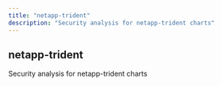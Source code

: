 ```yaml
---
title: "netapp-trident"
description: "Security analysis for netapp-trident charts"
---
```


## netapp-trident

Security analysis for netapp-trident charts
